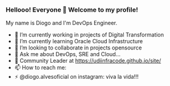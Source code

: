 ### Hellooo! Everyone 👋 Welcome to my profile!

My name is Diogo and I'm DevOps Engineer.

- 🔭 I’m currently working in projects of Digital Transformation
- 🌱 I’m currently learning Oracle Cloud Infrastructure
- 👯 I’m looking to collaborate in projects opensource
- 💬 Ask me about DevOps, SRE and Cloud...
- 🏴 Community Leader at https://udiinfracode.github.io/site/
- 📫 How to reach me: 
- ⚡ @diogo.alvesoficial on instagram: viva la vida!!!
